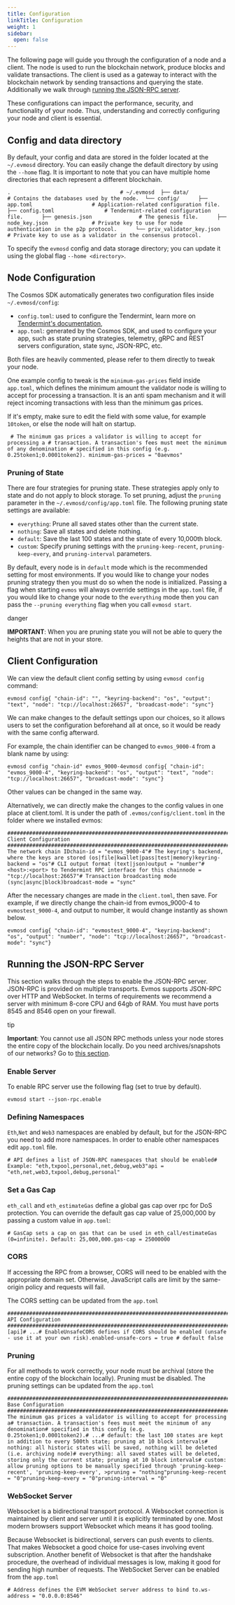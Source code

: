 ```yaml
---
title: Configuration
linkTitle: Configuration
weight: 1
sidebar:
  open: false
---
```


The following page will guide you through the configuration of a node and a client.
The node is used to run the blockchain network, produce blocks and validate transactions.
The client is used as a gateway to interact with the blockchain network by sending transactions and querying the state.
Additionally we walk through [running the JSON-RPC server](https://docs.evmos.org/protocol/evmos-cli/configuration#running-the-json-rpc-server).

These configurations can impact the performance, security, and functionality of your node.
Thus, understanding and correctly configuring your node and client is essential.

## Config and data directory

By default, your config and data are stored in the folder located at the `~/.evmosd` directory.
You can easily change the default directory by using the `--home` flag. It is important to note that
you can have multiple home directories that each represent a different blockchain.

```
.                                   # ~/.evmosd  ├── data/                           # Contains the databases used by the node.  └── config/      ├── app.toml                   # Application-related configuration file.      ├── config.toml                # Tendermint-related configuration file.      ├── genesis.json               # The genesis file.      ├── node_key.json              # Private key to use for node authentication in the p2p protocol.      └── priv_validator_key.json    # Private key to use as a validator in the consensus protocol.
```

To specify the `evmosd` config and data storage directory; you can update it using the global flag `--home <directory>`.

## Node Configuration

The Cosmos SDK automatically generates two configuration files inside `~/.evmosd/config`:

- `config.toml`: used to configure the Tendermint, learn more on [Tendermint's documentation](https://docs.tendermint.com/v0.34/tendermint-core/configuration.html),
- `app.toml`:
   generated by the Cosmos SDK, and used to configure your app, such as 
  state pruning strategies, telemetry, gRPC and REST servers 
  configuration, state sync, JSON-RPC, etc.

Both files are heavily commented, please refer to them directly to tweak your node.

One example config to tweak is the `minimum-gas-prices` field inside `app.toml`,
 which defines the minimum amount the validator node is willing to 
accept for processing a transaction. It is an anti spam mechanism and it
 will reject incoming transactions with less than the minimum gas 
prices.

If it's empty, make sure to edit the field with some value, for example `10token`, or else the node will halt on startup.

```
 # The minimum gas prices a validator is willing to accept for processing a # transaction. A transaction's fees must meet the minimum of any denomination # specified in this config (e.g. 0.25token1;0.0001token2). minimum-gas-prices = "0aevmos"
```

### Pruning of State

There are four strategies for pruning state. These strategies apply only to state and do not apply to block storage.
To set pruning, adjust the `pruning` parameter in the `~/.evmosd/config/app.toml` file.
The following pruning state settings are available:

- `everything`: Prune all saved states other than the current state.
- `nothing`: Save all states and delete nothing.
- `default`: Save the last 100 states and the state of every 10,000th block.
- `custom`: Specify pruning settings with the `pruning-keep-recent`, `pruning-keep-every`, and `pruning-interval` parameters.

By default, every node is in `default` mode which is the recommended setting for most environments.
If you would like to change your nodes pruning strategy then you must do
 so when the node is initialized. Passing a flag when starting `evmos` will always override settings in the `app.toml` file, if you would like to change your node to the `everything` mode then you can pass the `--pruning everything` flag when you call `evmosd start`.

danger

**IMPORTANT**:
When you are pruning state you will not be able to query the heights that are not in your store.

## Client Configuration

We can view the default client config setting by using `evmosd config` command:

```
evmosd config{ "chain-id": "", "keyring-backend": "os", "output": "text", "node": "tcp://localhost:26657", "broadcast-mode": "sync"}
```

We
 can make changes to the default settings upon our choices, so it allows
 users to set the configuration beforehand all at once, so it would be 
ready with the same config afterward.

For example, the chain identifier can be changed to `evmos_9000-4` from a blank name by using:

```
evmosd config "chain-id" evmos_9000-4evmosd config{ "chain-id": "evmos_9000-4", "keyring-backend": "os", "output": "text", "node": "tcp://localhost:26657", "broadcast-mode": "sync"}
```

Other values can be changed in the same way.

Alternatively, we can directly make the changes to the config values in one place at client.toml. It is under the path of `.evmos/config/client.toml` in the folder where we installed evmos:

```
############################################################################### Client Configuration ################################################################################ The network chain IDchain-id = "evmos_9000-4"# The keyring's backend, where the keys are stored (os|file|kwallet|pass|test|memory)keyring-backend = "os"# CLI output format (text|json)output = "number"# <host>:<port> to Tendermint RPC interface for this chainnode = "tcp://localhost:26657"# Transaction broadcasting mode (sync|async|block)broadcast-mode = "sync"
```

After the necessary changes are made in the `client.toml`, then save. For example, if we directly change the chain-id from evmos_9000-4 to `evmostest_9000-4`, and output to number, it would change instantly as shown below.

```
evmosd config{ "chain-id": "evmostest_9000-4", "keyring-backend": "os", "output": "number", "node": "tcp://localhost:26657", "broadcast-mode": "sync"}
```

## Running the JSON-RPC Server

This section walks through the steps to enable the JSON-RPC server.
JSON-RPC is provided on multiple transports. Evmos supports JSON-RPC over HTTP and WebSocket.
In terms of requirements we recommend a server with minimum 8-core CPU and 64gb of RAM.
You must have ports 8545 and 8546 open on your firewall.

tip

**Important**:
 You cannot use all JSON RPC methods unless your node stores the entire 
copy of the blockchain locally. Do you need archives/snapshots of our 
networks? Go to [this section](https://docs.evmos.org/develop/api/snapshots-archives).

### Enable Server

To enable RPC server use the following flag (set to true by default).

```
evmosd start --json-rpc.enable
```

### Defining Namespaces

`Eth`,`Net` and `Web3` namespaces are enabled by default, but for the JSON-RPC you need to add more namespaces.
In order to enable other namespaces edit `app.toml` file.

```
# API defines a list of JSON-RPC namespaces that should be enabled# Example: "eth,txpool,personal,net,debug,web3"api = "eth,net,web3,txpool,debug,personal"
```

### Set a Gas Cap

`eth_call` and `eth_estimateGas` define a global gas cap over rpc for DoS protection. You can override 
the default gas cap value of 25,000,000 by passing a custom value in `app.toml`:

```
# GasCap sets a cap on gas that can be used in eth_call/estimateGas (0=infinite). Default: 25,000,000.gas-cap = 25000000
```

### CORS

If
 accessing the RPC from a browser, CORS will need to be enabled with the
 appropriate domain set. Otherwise, JavaScript calls are limit by the 
same-origin policy and requests will fail.

The CORS setting can be updated from the `app.toml`

```
##################################################################################                           API Configuration                             ##################################################################################[api]# ...# EnableUnsafeCORS defines if CORS should be enabled (unsafe - use it at your own risk).enabled-unsafe-cors = true # default false
```

### Pruning

For
 all methods to work correctly, your node must be archival (store the 
entire copy of the blockchain locally). Pruning must be disabled.
The pruning settings can be updated from the `app.toml`

```
##################################################################################                           Base Configuration                            ################################################################################### The minimum gas prices a validator is willing to accept for processing a# transaction. A transaction's fees must meet the minimum of any denomination# specified in this config (e.g. 0.25token1;0.0001token2).# ...# default: the last 100 states are kept in addition to every 500th state; pruning at 10 block intervals# nothing: all historic states will be saved, nothing will be deleted (i.e. archiving node)# everything: all saved states will be deleted, storing only the current state; pruning at 10 block intervals# custom: allow pruning options to be manually specified through 'pruning-keep-recent', 'pruning-keep-every', >pruning = "nothing"pruning-keep-recent = "0"pruning-keep-every = "0"pruning-interval = "0"
```

### WebSocket Server

Websocket
 is a bidirectional transport protocol. A Websocket connection is 
maintained by client and server until it is explicitly terminated by 
one. Most modern browsers support Websocket which means it has good 
tooling.

Because Websocket is bidirectional, servers can push 
events to clients. That makes Websocket a good choice for use-cases 
involving event subscription.
Another benefit of Websocket is that after the handshake procedure, the 
overhead of individual messages is low, making it good for sending high 
number of requests.
The WebSocket Server can be enabled from the `app.toml`

```
# Address defines the EVM WebSocket server address to bind to.ws-address = "0.0.0.0:8546"
```